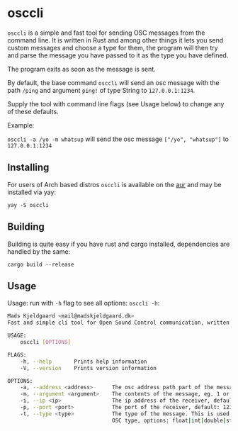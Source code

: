 # osccli

`osccli` is a simple and fast tool for sending OSC messages from the command line. It is written in Rust and among other things it lets you send custom messages and choose a type for them, the program will then try and parse the message you have passed to it as the type you have defined.

The program exits as soon as the message is sent.

By default, the base command `osccli` will send an osc message with the path `/ping` and argument `ping!` of type String to `127.0.0.1:1234`.

Supply the tool with command line flags (see Usage below) to change any of these defaults.

Example:

`osccli -a /yo -m whatsup` will send the osc message `["/yo", "whatsup"]` to `127.0.0.1:1234`

## Installing
For users of Arch based distros `osccli` is available on the [aur](https://aur.archlinux.org) and may be installed via yay:

```
yay -S osccli
```

## Building
Building is quite easy if you have rust and cargo installed, dependencies are handled by the same:

`cargo build --release`

## Usage
Usage:
run with `-h` flag to see all options: `osccli -h`:

```sh
Mads Kjeldgaard <mail@madskjeldgaard.dk>
Fast and simple cli tool for Open Sound Control communication, written in Rust

USAGE:
    osccli [OPTIONS]

FLAGS:
    -h, --help       Prints help information
    -V, --version    Prints version information

OPTIONS:
    -a, --address <address>      The osc address path part of the message, eg /ping
    -m, --argument <argument>    The contents of the message, eg. 1 or 'hello'
    -i, --ip <ip>                The ip address of the receiver, default: 127.0.0.1
    -p, --port <port>            The port of the receiver, default: 1234
    -t, --type <type>            The type of the message. This is used to parse the command line argument to a specific
                                 OSC type, options: float|int|double|string, default: string
```
